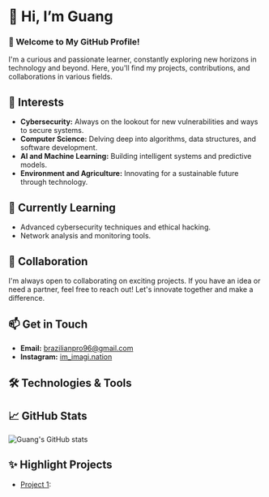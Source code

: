 # 👋 Hi, I’m Guang

### 🌟 Welcome to My GitHub Profile!

I'm a curious and passionate learner, constantly exploring new horizons in technology and beyond. Here, you'll find my projects, contributions, and collaborations in various fields.

## 👀 Interests

- **Cybersecurity:** Always on the lookout for new vulnerabilities and ways to secure systems.
- **Computer Science:** Delving deep into algorithms, data structures, and software development.
- **AI and Machine Learning:** Building intelligent systems and predictive models.
- **Environment and Agriculture:** Innovating for a sustainable future through technology.

## 🌱 Currently Learning

- Advanced cybersecurity techniques and ethical hacking.
- Network analysis and monitoring tools.

## 💞️ Collaboration

I'm always open to collaborating on exciting projects. If you have an idea or need a partner, feel free to reach out! Let's innovate together and make a difference.

## 📫 Get in Touch

- **Email:** brazilianpro96@gmail.com
- **Instagram:** [im_imagi.nation](https://www.instagram.com/im_imagi.nation?igsh=MTR3OWFta243MDUwdw==)

## 🛠️ Technologies & Tools

## 📈 GitHub Stats

![Guang's GitHub stats](https://github-readme-stats.vercel.app/api?username=guang84&show_icons=true&theme=radical)

## ✨ Highlight Projects

- [Project 1](https://github.com/yourusername/project1):
